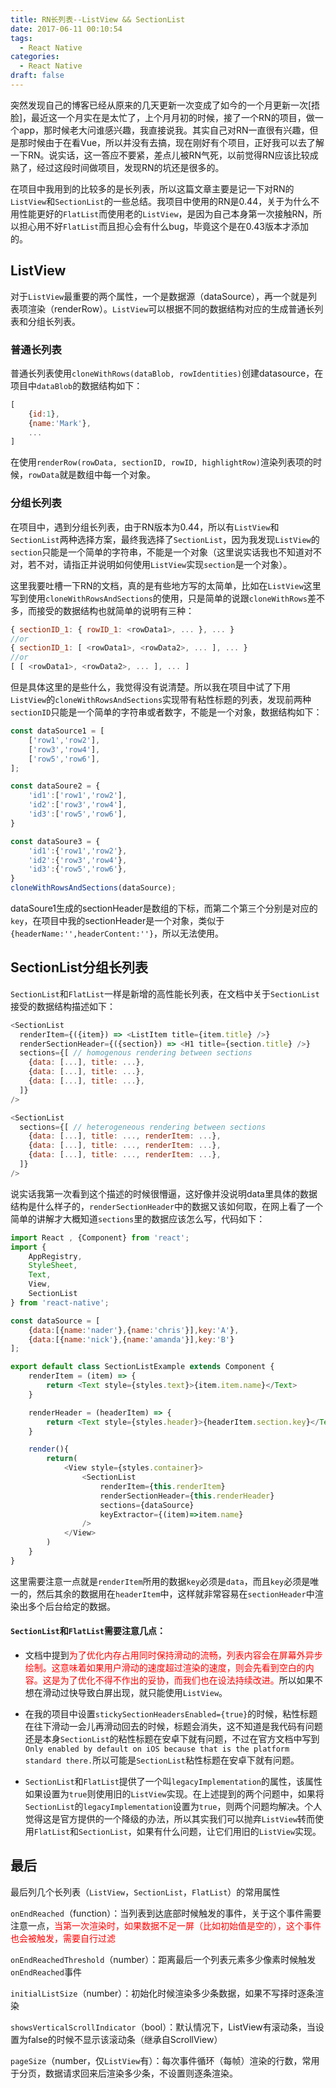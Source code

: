 ```yaml
---
title: RN长列表--ListView && SectionList
date: 2017-06-11 00:10:54
tags:
  - React Native
categories:
  - React Native
draft: false
---
```


突然发现自己的博客已经从原来的几天更新一次变成了如今的一个月更新一次[捂脸]，最近这一个月实在是太忙了，上个月月初的时候，接了一个RN的项目，做一个app，那时候老大问谁感兴趣，我直接说我。其实自己对RN一直很有兴趣，但是那时候由于在看Vue，所以并没有去搞，现在刚好有个项目，正好我可以去了解一下RN。说实话，这一答应不要紧，差点儿被RN气死，以前觉得RN应该比较成熟了，经过这段时间做项目，发现RN的坑还是很多的。
<!--more-->
在项目中我用到的比较多的是长列表，所以这篇文章主要是记一下对RN的`ListView`和`SectionList`的一些总结。我项目中使用的RN是0.44，关于为什么不用性能更好的`FlatList`而使用老的`ListView`，是因为自己本身第一次接触RN，所以担心用不好`FlatList`而且担心会有什么bug，毕竟这个是在0.43版本才添加的。

## ListView

对于`ListView`最重要的两个属性，一个是数据源（dataSource），再一个就是列表项渲染（renderRow）。`ListView`可以根据不同的数据结构对应的生成普通长列表和分组长列表。

### 普通长列表

普通长列表使用`cloneWithRows(dataBlob, rowIdentities)`创建datasource，在项目中`dataBlob`的数据结构如下：

```js
[
    {id:1},
    {name:'Mark'},
    ...
]
```

在使用`renderRow(rowData, sectionID, rowID, highlightRow)`渲染列表项的时候，`rowData`就是数组中每一个对象。

### 分组长列表

在项目中，遇到分组长列表，由于RN版本为0.44，所以有`ListView`和`SectionList`两种选择方案，最终我选择了`SectionList`，因为我发现`ListView`的`section`只能是一个简单的字符串，不能是一个对象（这里说实话我也不知道对不对，若不对，请指正并说明如何使用`ListView`实现`section`是一个对象）。

这里我要吐槽一下RN的文档，真的是有些地方写的太简单，比如在`ListView`这里写到使用`cloneWithRowsAndSections`的使用，只是简单的说跟`cloneWithRows`差不多，而接受的数据结构也就简单的说明有三种：

```js
{ sectionID_1: { rowID_1: <rowData1>, ... }, ... }
//or
{ sectionID_1: [ <rowData1>, <rowData2>, ... ], ... }
//or
[ [ <rowData1>, <rowData2>, ... ], ... ]
```

但是具体这里的是些什么，我觉得没有说清楚。所以我在项目中试了下用`ListView`的`cloneWithRowsAndSections`实现带有粘性标题的列表，发现前两种`sectionID`只能是一个简单的字符串或者数字，不能是一个对象，数据结构如下：

```js
const dataSource1 = [
    ['row1','row2'],
    ['row3','row4'],
    ['row5','row6'],
];

const dataSoure2 = {
    'id1':['row1','row2'],
    'id2':['row3','row4'],
    'id3':['row5','row6'],
}

const dataSoure3 = {
    'id1':{'row1','row2'},
    'id2':{'row3','row4'},
    'id3':{'row5','row6'},
}
cloneWithRowsAndSections(dataSource);
```

dataSoure1生成的sectionHeader是数组的下标，而第二个第三个分别是对应的`key`，在项目中我的sectionHeader是一个对象，类似于`{headerName:'',headerContent:''}`，所以无法使用。

## SectionList分组长列表

`SectionList`和`FlatList`一样是新增的高性能长列表，在文档中关于`SectionList`接受的数据结构描述如下：

```js
<SectionList
  renderItem={({item}) => <ListItem title={item.title} />}
  renderSectionHeader={({section}) => <H1 title={section.title} />}
  sections={[ // homogenous rendering between sections
    {data: [...], title: ...},
    {data: [...], title: ...},
    {data: [...], title: ...},
  ]}
/>

<SectionList
  sections={[ // heterogeneous rendering between sections
    {data: [...], title: ..., renderItem: ...},
    {data: [...], title: ..., renderItem: ...},
    {data: [...], title: ..., renderItem: ...},
  ]}
/>
```

说实话我第一次看到这个描述的时候很懵逼，这好像并没说明data里具体的数据结构是什么样子的，`renderSectionHeader`中的数据又该如何取，在网上看了一个简单的讲解才大概知道`sections`里的数据应该怎么写，代码如下：

```js
import React , {Component} from 'react';
import {
    AppRegistry,
    StyleSheet,
    Text,
    View,
    SectionList
} from 'react-native';

const dataSource = [
    {data:[{name:'nader'},{name:'chris'}],key:'A'},
    {data:[{name:'nick'},{name:'amanda'}],key:'B'}
];

export default class SectionListExample extends Component {
    renderItem = (item) => {
        return <Text style={styles.text}>{item.item.name}</Text>
    }

    renderHeader = (headerItem) => {
        return <Text style={styles.header}>{headerItem.section.key}</Text>
    }

    render(){
        return(
            <View style={styles.container}>
                <SectionList
                    renderItem={this.renderItem}
                    renderSectionHeader={this.renderHeader}
                    sections={dataSource}
                    keyExtractor={(item)=>item.name}
                />
            </View>
        )
    }
}
```

这里需要注意一点就是`renderItem`所用的数据`key`必须是`data`，而且`key`必须是唯一的，然后其余的数据用在`headerItem`中，这样就非常容易在`sectionHeader`中渲染出多个后台给定的数据。

#### `SectionList`和`FlatList`需要注意几点：

* 文档中提到<span style='color:red'>为了优化内存占用同时保持滑动的流畅，列表内容会在屏幕外异步绘制。这意味着如果用户滑动的速度超过渲染的速度，则会先看到空白的内容。这是为了优化不得不作出的妥协，而我们也在设法持续改进。</span>所以如果不想在滑动过快导致白屏出现，就只能使用`ListView`。

* 在我的项目中设置`stickySectionHeadersEnabled={true}`的时候，粘性标题在往下滑动一会儿再滑动回去的时候，标题会消失，这不知道是我代码有问题还是本身`SectionList`的粘性标题在安卓下就有问题，不过在官方文档中写到`Only enabled by default on iOS because that is the platform standard there.`所以可能是`SectionList`粘性标题在安卓下就有问题。

* `SectionList`和`FlatList`提供了一个叫`legacyImplementation`的属性，该属性如果设置为`true`则使用旧的`ListView`实现。在上述提到的两个问题中，如果将`SectionList`的`legacyImplementation`设置为`true`，则两个问题均解决。个人觉得这是官方提供的一个降级的办法，所以其实我们可以抛弃`ListView`转而使用`FlatList`和`SectionList`，如果有什么问题，让它们用旧的`ListView`实现。


## 最后

最后列几个长列表（`ListView`，`SectionList`，`FlatList`）的常用属性

`onEndReached`（function）：当列表到达底部时候触发的事件，关于这个事件需要注意一点，<span style='color:red'>当第一次渲染时，如果数据不足一屏（比如初始值是空的），这个事件也会被触发，需要自行过滤</span>

`onEndReachedThreshold`（number）：距离最后一个列表元素多少像素时候触发`onEndReached`事件

`initialListSize`（number）：初始化时候渲染多少条数据，如果不写择时逐条渲染

`showsVerticalScrollIndicator`（bool）：默认情况下，ListView有滚动条，当设置为false的时候不显示该滚动条（继承自ScrollView）

`pageSize`（number，仅`ListView`有）：每次事件循环（每帧）渲染的行数，常用于分页，数据请求回来后渲染多少条，不设置则逐条渲染。